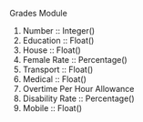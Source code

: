 Grades Module
1. Number :: Integer()
2. Education :: Float()
3. House :: Float()
4. Female Rate :: Percentage()
5. Transport :: Float()
6. Medical :: Float()
7. Overtime Per Hour Allowance
8. Disability Rate :: Percentage()
9. Mobile :: Float()
